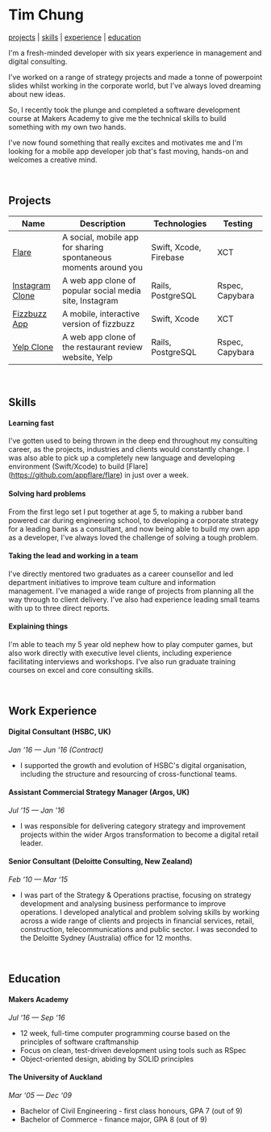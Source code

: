 # Tim Chung


[projects](#projects) | [skills](#skills) | [experience](#experience) | [education](#education)

I'm a fresh-minded developer with six years experience in management and digital consulting.

I've worked on a range of strategy projects and made a tonne of powerpoint slides whilst working in the corporate world, but I've always loved dreaming about new ideas.

So, I recently took the plunge and completed a software development course at Makers Academy to give me the technical skills to build something with my own two hands.

I've now found something that really excites and motivates me and I'm looking for a mobile app developer job that's fast moving, hands-on and welcomes a creative mind.

&nbsp;
## Projects
|Name|Description|Technologies|Testing
|---|---|---|---|
| [Flare](https://github.com/appflare/flare) | A social, mobile app for sharing spontaneous moments around you | Swift, Xcode, Firebase | XCT |
| [Instagram Clone](https://github.com/tchungnz/instagram-challenge) | A web app clone of popular social media site, Instagram | Rails, PostgreSQL | Rspec, Capybara |
| [Fizzbuzz App](https://github.com/tchungnz/fizzbuzz-swift) | A mobile, interactive version of fizzbuzz  | Swift, Xcode | XCT |
| [Yelp Clone](https://github.com/tchungnz/yelp-clone) | A web app clone of the restaurant review website, Yelp | Rails, PostgreSQL | Rspec, Capybara |

&nbsp;
## Skills

#### Learning fast
I've gotten used to being thrown in the deep end throughout my consulting career, as the projects, industries and clients would constantly change. I was also able to pick up a completely new language and developing environment (Swift/Xcode) to build [Flare] (https://github.com/appflare/flare) in just over a week.

#### Solving hard problems
From the first lego set I put together at age 5, to making a rubber band powered car during engineering school, to developing a corporate strategy for a leading bank as a consultant, and now being able to build my own app as a developer, I've always loved the challenge of solving a tough problem.

#### Taking the lead and working in a team
I've directly mentored two graduates as a career counsellor and led department initiatives to improve team culture and information management. I've managed a wide range of projects from planning all the way through to client delivery. I've also had experience leading small teams with up to three direct reports.

#### Explaining things
I'm able to teach my 5 year old nephew how to play computer games, but also work directly with executive level clients, including experience facilitating interviews and workshops. I've also run graduate training courses on excel and core consulting skills.


&nbsp;
## Work Experience

#### Digital Consultant (HSBC, UK)
_Jan ‘16 — Jun '16 (Contract)_
- I supported the growth and evolution of HSBC's digital organisation, including the structure and resourcing of cross-functional teams.


#### Assistant Commercial Strategy Manager (Argos, UK)
_Jul ‘15 — Jan '16_
- I was responsible for delivering category strategy and improvement projects within the wider Argos transformation to become a digital retail leader.


#### Senior Consultant (Deloitte Consulting, New Zealand)
_Feb ‘10 — Mar ‘15_
- I was part of the Strategy & Operations practise, focusing on strategy development and analysing business performance to improve operations. I developed analytical and problem solving skills by working across a wide range of clients and projects in financial services, retail, construction, telecommunications and public sector. I was seconded to the Deloitte Sydney (Australia) office for 12 months.


&nbsp;
## Education

#### Makers Academy
_Jul ‘16 — Sep ‘16_
- 12 week, full-time computer programming course based on the  principles of software craftmanship
- Focus on clean, test-driven development using tools such as RSpec
- Object-oriented design, abiding by SOLID principles

#### The University of Auckland
_Mar ‘05 — Dec ‘09_
- Bachelor of Civil Engineering - first class honours, GPA 7 (out of 9)
- Bachelor of Commerce - finance major, GPA 8 (out of 9)
